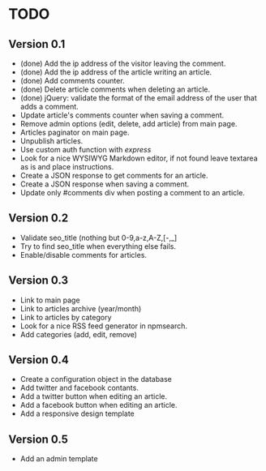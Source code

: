 # TODO

## Version 0.1

* (done) Add the ip address of the visitor leaving the comment.
* (done) Add the ip address of the article writing an article.
* (done) Add comments counter.
* (done) Delete article comments when deleting an article.
* (done) jQuery: validate the format of the email address of the user that adds a comment.
* Update article's comments counter when saving a comment.
* Remove admin options (edit, delete, add article) from main page.
* Articles paginator on main page.
* Unpublish articles.
* Use custom auth function with *express*
* Look for a nice WYSIWYG Markdown editor, if not found leave textarea as is and place instructions.
* Create a JSON response to get comments for an article.
* Create a JSON response when saving a comment.
* Update only #comments div when posting a comment to an article.

## Version 0.2

* Validate seo_title (nothing but 0-9,a-z,A-Z,[-,_]
* Try to find seo_title when everything else fails.
* Enable/disable comments for articles.

## Version 0.3

* Link to main page
* Link to articles archive (year/month)
* Link to articles by category
* Look for a nice RSS feed generator in npmsearch.
* Add categories (add, edit, remove)

## Version 0.4

* Create a configuration object in the database
* Add twitter and facebook contants.
* Add a twitter button when editing an article.
* Add a facebook button when editing an article.
* Add a responsive design template

## Version 0.5

* Add an admin template
